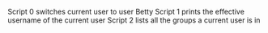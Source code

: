 Script 0 switches current user to user Betty
Script 1 prints the effective username of the current user
Script 2 lists all the groups a current user is in
